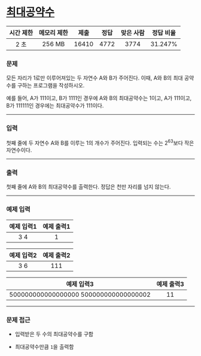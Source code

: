 # [최대공약수](https://www.acmicpc.net/problem/1850)

<div align = center>

| 시간 제한 | 메모리 제한 | 제출  | 정답  | 맞은 사람 | 정답 비율 |
| :-------: | :---------: | :---: | :---: | :-------: | :-------: |
|   2 초    |   256 MB    | 16410 | 4772  |   3774    |  31.247%  |

</div>

### 문제

모든 자리가 1로만 이루어져있는 두 자연수 A와 B가 주어진다. 이때, A와 B의 최대 공약수를 구하는 프로그램을 작성하시오.

예를 들어, A가 111이고, B가 1111인 경우에 A와 B의 최대공약수는 1이고, A가 111이고, B가 111111인 경우에는 최대공약수가 111이다.

---

### 입력

첫째 줄에 두 자연수 A와 B를 이루는 1의 개수가 주어진다. 입력되는 수는 2<sup>63</sup>보다 작은 자연수이다.

---

### 출력

첫째 줄에 A와 B의 최대공약수를 출력한다. 정답은 천만 자리를 넘지 않는다.

---

### 예제 입력

| 예제 입력1 | 예제 출력1 |
| :--------: | :--------: |
|    3 4     |     1      |

| 예제 입력2 | 예제 출력2 |
| :--------: | :--------: |
|    3 6     |    111     |

|              예제 입력3               | 예제 출력3 |
| :-----------------------------------: | :--------: |
| 500000000000000000 500000000000000002 |     11     |

---

### 문제 접근

  - 입력받은 두 수의 최대공약수를 구함

  - 최대공약수만큼 `1`을 출력함